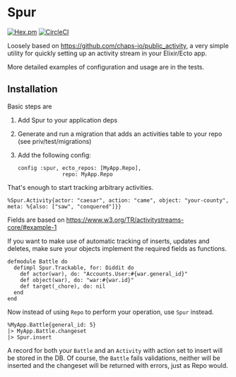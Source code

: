 # Spur

[![Hex.pm](https://img.shields.io/hexpm/v/spur.svg)]()
[![CircleCI](https://circleci.com/gh/tfwright/spur.svg?style=svg)](https://circleci.com/gh/tfwright/spur)

Loosely based on https://github.com/chaps-io/public_activity, a very simple utility for quickly setting up an activity stream in your Elixir/Ecto app.

More detailed examples of configuration and usage are in the tests.

## Installation

Basic steps are 

1. Add Spur to your application deps
2. Generate and run a migration that adds an activities table to your repo (see priv/test/migrations)
3. Add the following config:

    ```
    config :spur, ecto_repos: [MyApp.Repo],
                  repo: MyApp.Repo
    ```

That's enough to start tracking arbitrary activities.

```
%Spur.Activity{actor: "caesar", action: "came", object: "your-county", meta: %{also: ["saw", "conquered"]}}
```
    
Fields are based on https://www.w3.org/TR/activitystreams-core/#example-1

If you want to make use of automatic tracking of inserts, updates and deletes, make sure your objects implement the required fields as functions.

```
defmodule Battle do
  defimpl Spur.Trackable, for: Diddit do
    def actor(war), do: "Accounts.User:#{war.general_id}"
    def object(war), do: "war:#{war.id}"
    def target(_chore), do: nil
  end
end
```
    
Now instead of using `Repo` to perform your operation, use `Spur` instead.

```
%MyApp.Battle{general_id: 5}
|> MyApp.Battle.changeset
|> Spur.insert
```

A record for both your `Battle` and an `Activity` with action set to insert will be stored in the DB. Of course, the `Battle` fails validations, neither will be inserted and the changeset will be returned with errors, just as Repo would.
